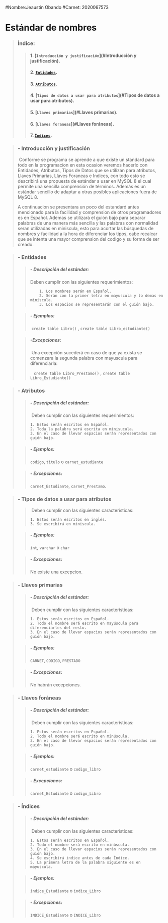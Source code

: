 #Nombre:Jeaustin Obando 
#Carnet: 2020067573
# Estándar de nombres

> ### Índice:
>
> > #### 1.  [`Introducción y justificación`](#Introducción y justificación).
> >
> > #### 2.  [`Entidades`](#Entidades).
> >
> > #### 3. [`Atributos`](#Atributos).
> >
> > #### 4. [`Tipos de datos a usar para atributos`](#Tipos de datos a usar para atributos).
> >
> > #### 5. [`Llaves primarias`](#Llaves primarias).
> >
> > #### 6. [`Llaves foraneas`](#Llaves foráneas).
> > 
> > #### 7. [`Índices`](#Índices).



<a name= "Introducción y justificación"></a>

> ### - Introducción y justificación
>
> ​	Conforme se programa se aprende a que existe un standard para todo en la programacion en esta ocasion veremos hacerlo con Entidades, Atributos, Tipos de Datos que se utilizan para atributos, Llaves Primarias, Llaves Foraneas e Indices, con todo esto se describirá una propuesta de estándar a usar en MySQL 8 el cual permite una sencilla comprensión de términos. Además es un estándar sencillo de adaptar a otras posibles aplicaciones fuera de MySQL 8.
>
> A continuacion se presentara un poco del estandard antes mencionado para la facilidad y comprension de otros programadores es en Español. Ademas se utilizará el guión bajo para separar palabras de una manera más sencilla y las palabras con normalidad seran utilizadas en miniscula, esto para acortar las búsquedas de nombres y facilidad a la hora de diferenciar los tipos, cabe recalcar que se intenta una mayor comprension del codigo y su forma de ser creado.



<a name= "Entidades"></a>



> ### - Entidades
>
> > ##### - Descripción del estándar:
> >
> > Deben cumplir con las siguientes requerimientos:
> >
> > 		1. Los nombres serán en Español.
> > 		2. Serán con la primer letra en mayuscula y lo demas en miniscula.
> > 		3. Los espacios se representarán con el guión bajo. 
>
> >##### - Ejemplos:
> >
> >​	`create table Libro()` , `create table Libro_estudiante()` 
> >
>
> > ##### -Excepciones:
> >
> > ​	Una excepción sucederá en caso de que ya exista se comenzara la segunda palabra con mayuscula para diferenciarla:
> >
> >​	` create table Libro_Prestamo()` , `create table Libro_Estudiante()` 



<a name= "Atributos"></a>



> ### - Atributos
>
> > ##### - Descripción del estándar:
> >
> > ​	Deben cumplir con las siguientes requerimientos:
> >
> > 	1. Estos serán escritos en Español.
> > 	2. Toda la palabra será escrita en minisucula.
> > 	3. En el caso de llevar espacios serán representados con guión bajo.
>
> > ##### - Ejemplos:
> >
> > `codigo`, `titulo` o `carnet_estudiante`
>
> > ##### - Excepciones:
> >
> > `carnet_Estudiante`, `carnet_Prestamo`.




<a name= "Tipos de datos a usar para atributos"></a>
> ### - Tipos de datos a usar para atributos
>
> > ​	Deben cumplir con las siguientes características:
> >
> > 	1. Estos serán escritos en inglés.
> > 	3. Se escribirá en miniscula.
> >    
>
> > ##### - Ejemplos:
> >
> >  `int`, `varchar` o `char`
>
> > ##### - Excepciones:
> >
> > No existe una excepcion. 




<a name= "Llaves primarias"></a>
> ### - Llaves primarias
>
> > ##### - Descripción del estándar:
> >
> > ​	Deben cumplir con las siguientes características:
> >
> > 	1. Estos serán escritos en Español.
> > 	2. Todo el nombre será escrito en mayúscula para diferenciarles del resto.
> > 	3. En el caso de llevar espacios serán representados con guión bajo.
> >     
>
> > ##### - Ejemplos:
> >
> > `CARNET`, `CODIGO`, `PRESTADO`
>
> > ##### - Excepciones:
> >
> > No habrán excepciones.





<a name= "Llaves foráneas"></a>
>### - Llaves foráneas
>
>> ##### - Descripción del estándar:
>>
> > ​	Deben cumplir con las siguientes características:
> >
> > 	1. Estos serán escritos en Español.
> > 	2. Todo el nombre será escrito en minúscula.
> > 	3. En el caso de llevar espacios serán representados con guión bajo.
> >  
>
>> ##### - Ejemplos:
>>
>> `carnet_estudiante` o `codigo_libro`
>
>> ##### - Excepciones:
>>
>> `carnet_Estudiante` o `codigo_Libro`





<a name= "Índices"></a>
> ### - Índices
>
> > ##### - Descripción del estándar:
> >
> > ​	Deben cumplir con las siguientes características:
> >
> > 	1. Estos serán escritos en Español.
> > 	2. Todo el nombre será escrito en minúscula.
> > 	3. En el caso de llevar espacios serán representados con guión bajo.
> > 	4. Se escribirá indice antes de cada Índice.
> >     5. La primera letra de la palabra siguiente es en mayuscula.
> >    
>
> > ##### - Ejemplos:
> >
> > `indice_Estudiante` o `indice_Libro`
>
> > ##### - Excepciones:
> >
> >  `INDICE_Estudiante` o `INDICE_Libro`
